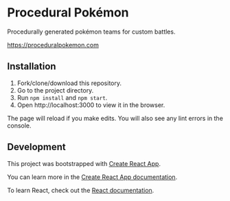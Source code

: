 # Procedural Pokémon

Procedurally generated pokémon teams for custom battles.

https://proceduralpokemon.com

## Installation
1. Fork/clone/download this repository.
2. Go to the project directory.
3. Run `npm install` and `npm start`.
4. Open http://localhost:3000 to view it in the browser.

The page will reload if you make edits.
You will also see any lint errors in the console.

## Development
This project was bootstrapped with [Create React App](https://github.com/facebook/create-react-app).

You can learn more in the [Create React App documentation](https://facebook.github.io/create-react-app/docs/getting-started).

To learn React, check out the [React documentation](https://reactjs.org/).
